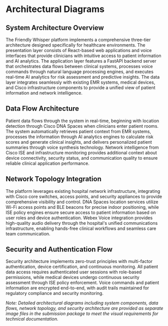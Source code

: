 # Architectural Diagrams

## System Architecture Overview

The Friendly Whisper platform implements a comprehensive three-tier architecture designed specifically for healthcare environments. The presentation layer consists of React-based web applications and voice interfaces that provide clinicians with intuitive access to patient information and AI analytics. The application layer features a FastAPI backend server that orchestrates data flows between clinical systems, processes voice commands through natural language processing engines, and executes real-time AI analytics for risk assessment and predictive insights. The data layer integrates seamlessly with existing EMR systems, medical devices, and Cisco infrastructure components to provide a unified view of patient information and network intelligence.

## Data Flow Architecture

Patient data flows through the system in real-time, beginning with location detection through Cisco DNA Spaces when clinicians enter patient rooms. The system automatically retrieves patient context from EMR systems, processes the information through AI analytics engines to calculate risk scores and generate clinical insights, and delivers personalized patient summaries through voice synthesis technology. Network intelligence from Cisco ISE and infrastructure monitoring provides additional context about device connectivity, security status, and communication quality to ensure reliable clinical application performance.

## Network Topology Integration

The platform leverages existing hospital network infrastructure, integrating with Cisco core switches, access points, and security appliances to provide comprehensive visibility and control. DNA Spaces location services utilize Wi-Fi access points and BLE beacons for precise indoor positioning, while ISE policy engines ensure secure access to patient information based on user roles and device authentication. Webex Voice integration provides high-quality audio delivery through the hospital's unified communications infrastructure, enabling hands-free clinical workflows and seamless care team communication.

## Security and Authentication Flow

Security architecture implements zero-trust principles with multi-factor authentication, device certification, and continuous monitoring. All patient data access requires authenticated user sessions with role-based permissions, while medical devices undergo continuous security assessment through ISE policy enforcement. Voice commands and patient information are encrypted end-to-end, with audit trails maintained for regulatory compliance and security monitoring.

*Note: Detailed architectural diagrams including system components, data flows, network topology, and security architecture are provided as separate image files in the submission package to meet the visual requirements for technical documentation.*
